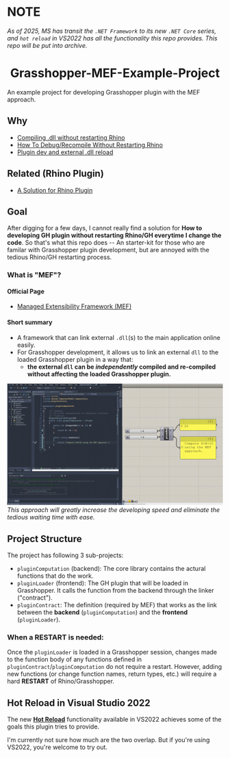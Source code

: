 # NOTE
*As of 2025, MS has transit the `.NET Framework` to its new `.NET Core` series, and `hot reload` in VS2022 has all the functionality this repo provides.
This repo will be put into archive.*


<h1 align="center">Grasshopper-MEF-Example-Project</h1>
An example project for developing Grasshopper plugin with the MEF approach.

## Why 
- [Compiling .dll without restarting Rhino](https://discourse.mcneel.com/t/compiling-dll-without-restarting-rhino/93825)
- [How To Debug/Recompile Without Restarting Rhino](https://discourse.mcneel.com/t/how-to-debug-recompile-without-restarting-rhino/94141)
- [Plugin dev and external .dll reload](https://discourse.mcneel.com/t/plugin-dev-and-external-dll-reload/114020)

## Related (Rhino Plugin)
- [A Solution for Rhino Plugin](https://discourse.mcneel.com/t/new-way-to-load-a-c-net-plugin/31284)


## Goal 
After digging for a few days, I cannot really find a solution for **How to developing GH plugin without restarting Rhino/GH everytime I change the code**. So that's what this repo does -- An starter-kit for those who are familar with Grasshopper plugin development, but are annoyed with the tedious Rhino/GH restarting process.


### What is "MEF"?
#### Official Page
- [Managed Extensibility Framework (MEF)](https://docs.microsoft.com/en-us/dotnet/framework/mef/)

#### Short summary
- A framework that can link external `.dll`(s) to the main application online easily.
- For Grasshopper development, it allows us to link an external `dll`  to the loaded Grasshopper plugin in a way that: 
  - **the external `dll` can be _independently_ compiled and re-compiled without affecting the loaded Grasshopper plugin.**

![Demo Video](https://github.com/xarthurx/Grasshopper-MEF-demo/blob/main/demoMEF.gif)
*This approach will greatly increase the developing speed and eliminate the tedious waiting time with ease.*


## Project Structure
The project has following 3 sub-projects:
- `pluginComputation` (backend): The core library contains the actural functions that do the work.
- `pluginLoader` (frontend): The GH plugin that will be loaded in Grasshopper. It calls the function from the backend through the linker ("contract").
- `pluginContract`: The definition (required by MEF) that works as the link between the **backend** (`pluginComputation`) and the **frontend** (`pluginLoader`).

### When a RESTART is needed:
Once the `pluginLoader` is loaded in a Grasshopper session, changes made to the function body of any functions defined in `pluginContract`/`pluginComputation` do not require a restart. However, adding new functions (or change function names, return types, etc.) will require a hard **RESTART** of Rhino/Grasshopper.


## **Hot Reload** in Visual Studio 2022
The new [**Hot Reload**](https://devblogs.microsoft.com/dotnet/introducing-net-hot-reload/) functionality available in VS2022 achieves some of the goals this plugin tries to provide.

I'm currently not sure how much are the two overlap. But if you're using VS2022, you're welcome to try out.
